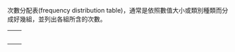 次數分配表(frequency distribution table)，通常是依照數值大小或類別種類而分成好幾組，並列出各組所含的次數。

|     |     |
| --- | --- |
|     |     |
|     |     |
|     |     |
|     |     |
|     |     |
